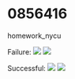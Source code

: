 # 0856416
homework_nycu

Failure:
![](https://imgur.com/MJiSDQu.png)
![](https://imgur.com/mkVfPri.png)

Successful:
![](https://imgur.com/Eoj4oxN.png)
![](https://imgur.com/uXHINVj.png)
